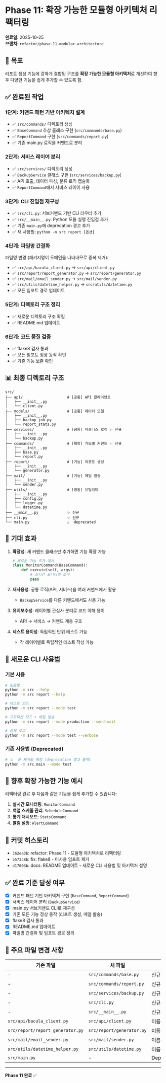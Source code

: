 # Phase 11: 확장 가능한 모듈형 아키텍처 리팩터링

**완료일**: 2025-10-25  
**브랜치**: `refactor/phase-11-modular-architecture`

## 🎯 목표

리포트 생성 기능에 강하게 결합된 구조를 **확장 가능한 모듈형 아키텍처**로 개선하여 향후 다양한 기능을 쉽게 추가할 수 있도록 함.

## ✅ 완료된 작업

### 1단계: 커맨드 패턴 기반 아키텍처 설계
- ✅ `src/commands/` 디렉토리 생성
- ✅ `BaseCommand` 추상 클래스 구현 (`src/commands/base.py`)
- ✅ `ReportCommand` 구현 (`src/commands/report.py`)
- ✅ 기존 main.py 로직을 커맨드로 분리

### 2단계: 서비스 레이어 분리
- ✅ `src/services/` 디렉토리 생성
- ✅ `BackupService` 클래스 구현 (`src/services/backup.py`)
- ✅ API 호출, 데이터 파싱, 분류 로직 캡슐화
- ✅ `ReportCommand`에서 서비스 레이어 사용

### 3단계: CLI 진입점 재구성
- ✅ `src/cli.py`: 서브커맨드 기반 CLI 라우터 추가
- ✅ `src/__main__.py`: Python 모듈 실행 진입점 추가
- ✅ 기존 `main.py`에 deprecation 경고 추가
- ✅ 새 사용법: `python -m src report [옵션]`

### 4단계: 파일명 간결화
파일명 변경 (패키지명이 도메인을 나타내므로 중복 제거):
- ✅ `src/api/bacula_client.py` → `src/api/client.py`
- ✅ `src/report/report_generator.py` → `src/report/generator.py`
- ✅ `src/mail/email_sender.py` → `src/mail/sender.py`
- ✅ `src/utils/datetime_helper.py` → `src/utils/datetime.py`
- ✅ 모든 임포트 경로 업데이트

### 5단계: 디렉토리 구조 정리
- ✅ 새로운 디렉토리 구조 확립
- ✅ README.md 업데이트

### 6단계: 코드 품질 검증
- ✅ flake8 검사 통과
- ✅ 모든 임포트 정상 동작 확인
- ✅ 기존 기능 보존 확인

## 📊 최종 디렉토리 구조

```
src/
├── api/                    # [공통] API 클라이언트
│   ├── __init__.py
│   └── client.py
├── models/                 # [공통] 데이터 모델
│   ├── __init__.py
│   ├── backup_job.py
│   └── report_stats.py
├── services/               # [공통] 비즈니스 로직 ✨ 신규
│   ├── __init__.py
│   └── backup.py
├── commands/               # [확장] 기능별 커맨드 ✨ 신규
│   ├── __init__.py
│   ├── base.py
│   └── report.py
├── report/                 # [기능] 리포트 생성
│   ├── __init__.py
│   └── generator.py
├── mail/                   # [기능] 메일 발송
│   ├── __init__.py
│   └── sender.py
├── utils/                  # [공통] 유틸리티
│   ├── __init__.py
│   ├── config.py
│   ├── logger.py
│   └── datetime.py
├── __main__.py             ✨ 신규
├── cli.py                  ✨ 신규
└── main.py                 ⚠️  deprecated
```

## 🎁 기대 효과

1. **확장성**: 새 커맨드 클래스만 추가하면 기능 확장 가능
   ```python
   # 새로운 기능 추가 예시
   class MonitorCommand(BaseCommand):
       def execute(self, args):
           # 실시간 모니터링 로직
           pass
   ```

2. **재사용성**: 공통 로직(API, 서비스)을 여러 커맨드에서 활용
   - `BackupService`를 다른 커맨드에서도 사용 가능

3. **유지보수성**: 레이어별 관심사 분리로 코드 이해 용이
   - API → 서비스 → 커맨드 계층 구조

4. **테스트 용이성**: 독립적인 단위 테스트 가능
   - 각 레이어별로 독립적인 테스트 작성 가능

## 🚀 새로운 CLI 사용법

### 기본 사용
```bash
# 도움말
python -m src --help
python -m src report --help

# 테스트 모드
python -m src report --mode test

# 프로덕션 모드 + 메일 발송
python -m src report --mode production --send-mail

# 상세 로그
python -m src report --mode test --verbose
```

### 기존 사용법 (Deprecated)
```bash
# ⚠️  곧 제거될 예정 (deprecation 경고 출력)
python -m src.main --mode test
```

## 📝 향후 확장 가능한 기능 예시

리팩터링 완료 후 다음과 같은 기능을 쉽게 추가할 수 있습니다:

1. **실시간 모니터링**: `MonitorCommand`
2. **백업 스케줄 관리**: `ScheduleCommand`
3. **통계 대시보드**: `StatsCommand`
4. **알림 설정**: `AlertCommand`

## 🔗 커밋 히스토리

- `362ea3b`: refactor: Phase 11 - 모듈형 아키텍처로 리팩터링
- `b573c8b`: fix: flake8 - 미사용 임포트 제거
- `d17003b`: docs: README 업데이트 - 새로운 CLI 사용법 및 아키텍처 설명

## ✅ 완료 기준 달성 여부

- [x] 커맨드 패턴 기반 아키텍처 구현 (`BaseCommand`, `ReportCommand`)
- [x] 서비스 레이어 분리 (`BackupService`)
- [x] main.py 서브커맨드 CLI로 재구성
- [x] 기존 모든 기능 정상 동작 (리포트 생성, 메일 발송)
- [x] flake8 검사 통과
- [x] README.md 업데이트
- [x] 파일명 간결화 및 임포트 경로 정리

## 📌 주요 파일 변경 사항

| 기존 파일 | 새 파일 | 상태 |
|-----------|---------|------|
| - | `src/commands/base.py` | 신규 |
| - | `src/commands/report.py` | 신규 |
| - | `src/services/backup.py` | 신규 |
| - | `src/cli.py` | 신규 |
| - | `src/__main__.py` | 신규 |
| `src/api/bacula_client.py` | `src/api/client.py` | 이름 변경 |
| `src/report/report_generator.py` | `src/report/generator.py` | 이름 변경 |
| `src/mail/email_sender.py` | `src/mail/sender.py` | 이름 변경 |
| `src/utils/datetime_helper.py` | `src/utils/datetime.py` | 이름 변경 |
| `src/main.py` | - | Deprecated |

---

**Phase 11 완료** ✅
